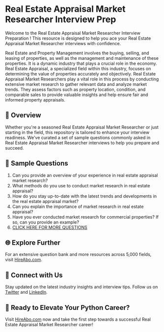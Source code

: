 # Real Estate Appraisal Market Researcher Interview Prep

Welcome to the Real Estate Appraisal Market Researcher Interview Preparation ! This resource is designed to help you ace your Real Estate Appraisal Market Researcher interviews with confidence.

Real Estate and Property Management involves the buying, selling, and leasing of properties, as well as the management and maintenance of these properties. It is a dynamic industry that plays a crucial role in the economy. Real Estate Appraisal, a specialized field within this industry, focuses on determining the value of properties accurately and objectively. Real Estate Appraisal Market Researchers play a vital role in this process by conducting extensive market research to gather relevant data and analyze market trends. They assess factors such as property location, condition, and comparable sales to provide valuable insights and help ensure fair and informed property appraisals.

## 🚀 Overview

Whether you're a seasoned Real Estate Appraisal Market Researcher or just starting in the field, this repository is tailored to enhance your interview readiness. We've curated a set of sample questions commonly asked in Real Estate Appraisal Market Researcher interviews to help you prepare and succeed.

## 📝 Sample Questions

1. Can you provide an overview of your experience in real estate appraisal market research?
2. What methods do you use to conduct market research in real estate appraisal?
3. How do you stay up-to-date with the latest trends and developments in the real estate appraisal market?
4. Can you explain the importance of market research in real estate appraisal?
5. Have you ever conducted market research for commercial properties? If so, can you provide an example?
6. [CLICK HERE FOR MORE QUESTIONS](https://hireabo.com/job/21_2_24/Real%20Estate%20Appraisal%20Market%20Researcher)

## 🌐 Explore Further

For an extensive question bank and more resources across 5,000 fields, visit [HireAbo.com](https://www.hireabo.com).

## 📱 Connect with Us

Stay updated on the latest industry insights and interview tips. Follow us on [Twitter](https://twitter.com/hireabo) and [LinkedIn](https://www.linkedin.com/in/hire-abo-3609972a8/).

## 🚀 Ready to Elevate Your Python Career?

Visit [HireAbo.com](https://www.hireabo.com) now and take the first step towards a successful Real Estate Appraisal Market Researcher career!